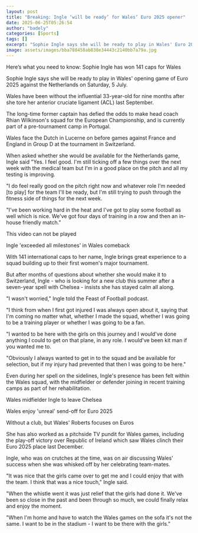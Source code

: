```yaml
---
layout: post
title: "Breaking: Ingle ‘will be ready’ for Wales’ Euro 2025 opener"
date: 2025-06-25T05:26:54
author: "badely"
categories: [Sports]
tags: []
excerpt: "Sophie Ingle says she will be ready to play in Wales' Euro 2025 opener against the Netherlands after nine months out injured."
image: assets/images/bba788458ab838e34443c2140bb7a79a.jpg
---
```


Here’s what you need to know: Sophie Ingle has won 141 caps for Wales

Sophie Ingle says she will be ready to play in Wales' opening game of Euro 2025 against the Netherlands on Saturday, 5 July.

Wales have been without the influential 33-year-old for nine months after she tore her anterior cruciate ligament (ACL) last September.

The long-time former captain has defied the odds to make head coach Rhian Wilkinson's squad for the European Championship, and is currently part of a pre-tournament camp in Portugal.

Wales face the Dutch in Lucerne on before games against France and England in Group D at the tournament in Switzerland.

When asked whether she would be available for the Netherlands game, Ingle said "Yes. I feel good. I'm still ticking off a few things over the next week with the medical team but I'm in a good place on the pitch and all my testing is improving.

"I do feel really good on the pitch right now and whatever role I'm needed [to play] for the team I'll be ready, but I'm still trying to push through the fitness side of things for the next week.

"I've been working hard in the heat and I've got to play some football as well which is nice. We've got four days of training in a row and then an in-house friendly match." 

This video can not be played

Ingle 'exceeded all milestones' in Wales comeback

With 141 international caps to her name, Ingle brings great experience to a squad building up to their first women's major tournament.

But after months of questions about whether she would make it to Switzerland, Ingle - who is looking for a new club this summer after a seven-year spell with Chelsea - insists she has stayed calm all along.

"I wasn't worried," Ingle told the Feast of Football podcast.

"I think from when I first got injured I was always open about it, saying that I'm coming no matter what, whether I made the squad, whether I was going to be a training player or whether I was going to be a fan.

"I wanted to be here with the girls on this journey and I would've done anything I could to get on that plane, in any role. I would've been kit man if you wanted me to.

"Obviously I always wanted to get in to the squad and be available for selection, but if my injury had prevented that then I was going to be here."

Even during her spell on the sidelines, Ingle's presence has been felt within the Wales squad, with the midfielder or defender joining in recent training camps as part of her rehabilitation.

Wales midfielder Ingle to leave Chelsea

Wales enjoy 'unreal' send-off for Euro 2025

Without a club, but Wales' Roberts focuses on Euros

She has also worked as a pitchside TV pundit for Wales games, including the play-off victory over Republic of Ireland which saw Wales clinch their Euro 2025 place last December.

Ingle, who was on crutches at the time, was on air discussing Wales' success when she was whisked off by her celebrating team-mates.

"It was nice that the girls came over to get me and I could enjoy that with the team. I think that was a nice touch," Ingle said.

"When the whistle went it was just relief that the girls had done it. We've been so close in the past and been through so much, we could finally relax and enjoy the moment.

"When I'm home and have to watch the Wales games on the sofa it's not the same. I want to be in the stadium - I want to be there with the girls."


